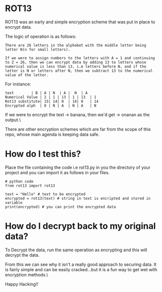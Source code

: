 # ROT13
ROT13 was an early and simple encryption scheme that was put in place to encrypt data.

The logic of operation is as follows:

	There are 26 letters in the alphabet with the middle letter being letter N(n for small letters).

	If we were to assign numbers to the letters with A = 1 and continuing to Z = 26, then we can encrypt data by adding 13 to letters whose numerical value is less than 13, i.e letters before N, and if the letter is N or letters after N, then we subtract 13 to the numerical value of the letter.

For instance:

	text		| B | A | N  | A |  N  | A	
	Numerical Value | 2 | 1 | 13 | 1 | 13  | 1
	Rot13 substitute| 15| 14| 0  | 14| 0   | 14
	Encrypted alph  | O | N | A  | N | A   | N

If we were to encrypt the text -> banana, then we'd get -> onanan as the output.\

There are other encryption schemes which are far from the scope of this repo, whose main agenda is keeping data safe.

# How do I test this?

Place the file containing the code i.e rot13.py in you the directory of your project and you can import it as follows in your files.

	# python code
	from rot13 import rot13

	text = "Hello" # text to be encrypted
	encrypted = rot13(text) # string in text is encripted and stored in variable
	print(encrypted) # you can print the encrypted data

# How do I decrypt back to my original data?
To Decrypt the data, run the same operation  as encrypting and this will decrypt the data.

From this we can see why it isn't a really good approach to securing data. It is fairly simple and can be easily cracked...but it is a fun way to get wet with encryption methods.\

Happy Hacking!!
